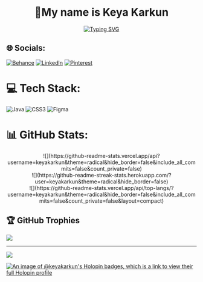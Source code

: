 

<p align="center">
<h1 align="center">💫My name is Keya Karkun</h1>
</p>
<p align="center">
<a href="https://git.io/typing-svg"><img src="https://readme-typing-svg.herokuapp.com?font=Fira+Code&weight=200&duration=1000&color=C0188A&vCenter=true&multiline=true&random=false&width=800&height=150&lines=%F0%9F%8C%9FI'm+Android+Developer+%F0%9F%93%B1;I'm+currently+working+on+Bicycle+%F0%9F%9A%B2+Rental+application.;I'm+looking+to+collaborate+on+exciting+projects.%F0%9F%A4%A9;I'm+currently+learning+Flutter%2C+Kotlin.%F0%9F%98%8E+%E2%9C%A8" alt="Typing SVG" /></a></p>

## 🌐 Socials:
[![Behance](https://img.shields.io/badge/Behance-1769ff?logo=behance&logoColor=white)](https://behance.net/https://www.behance.net/keyakarkun) [![LinkedIn](https://img.shields.io/badge/LinkedIn-%230077B5.svg?logo=linkedin&logoColor=white)](https://linkedin.com/in/https://www.linkedin.com/in/keya-karkun-568801246/) [![Pinterest](https://img.shields.io/badge/Pinterest-%23E60023.svg?logo=Pinterest&logoColor=white)](https://pinterest.com/https://in.pinterest.com/keyakarkun/) 

# 💻 Tech Stack:
![Java](https://img.shields.io/badge/java-%23ED8B00.svg?style=for-the-badge&logo=openjdk&logoColor=white) ![CSS3](https://img.shields.io/badge/css3-%231572B6.svg?style=for-the-badge&logo=css3&logoColor=white) ![Figma](https://img.shields.io/badge/figma-%23F24E1E.svg?style=for-the-badge&logo=figma&logoColor=white)
# 📊 GitHub Stats:
<p align="center">
![](https://github-readme-stats.vercel.app/api?username=keyakarkun&theme=radical&hide_border=false&include_all_commits=false&count_private=false)<br/>
![](https://github-readme-streak-stats.herokuapp.com/?user=keyakarkun&theme=radical&hide_border=false)<br/>
![](https://github-readme-stats.vercel.app/api/top-langs/?username=keyakarkun&theme=radical&hide_border=false&include_all_commits=false&count_private=false&layout=compact)
</p>

## 🏆 GitHub Trophies
![](https://github-profile-trophy.vercel.app/?username=keyakarkun&theme=radical&no-frame=false&no-bg=false&margin-w=4)

---
[![](https://visitcount.itsvg.in/api?id=keyakarkun&icon=0&color=0)](https://visitcount.itsvg.in)

<!-- Proudly created with GPRM ( https://gprm.itsvg.in ) -->
[![An image of @keyakarkun's Holopin badges, which is a link to view their full Holopin profile](https://holopin.me/keyakarkun)](https://holopin.io/@keyakarkun)

